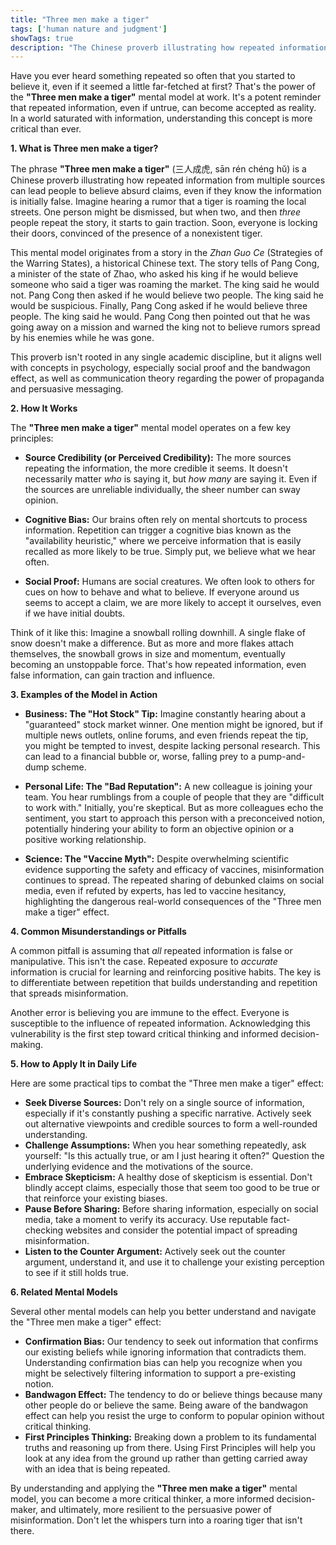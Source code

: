 ```yaml
---
title: "Three men make a tiger"
tags: ['human nature and judgment']
showTags: true
description: "The Chinese proverb illustrating how repeated information from multiple sources can lead people to believe absurd claims."
---
```



Have you ever heard something repeated so often that you started to believe it, even if it seemed a little far-fetched at first? That's the power of the **"Three men make a tiger"** mental model at work. It's a potent reminder that repeated information, even if untrue, can become accepted as reality. In a world saturated with information, understanding this concept is more critical than ever.

**1. What is Three men make a tiger?**

The phrase **"Three men make a tiger"** (三人成虎, sān rén chéng hǔ) is a Chinese proverb illustrating how repeated information from multiple sources can lead people to believe absurd claims, even if they know the information is initially false. Imagine hearing a rumor that a tiger is roaming the local streets. One person might be dismissed, but when two, and then *three* people repeat the story, it starts to gain traction. Soon, everyone is locking their doors, convinced of the presence of a nonexistent tiger.

This mental model originates from a story in the *Zhan Guo Ce* (Strategies of the Warring States), a historical Chinese text. The story tells of Pang Cong, a minister of the state of Zhao, who asked his king if he would believe someone who said a tiger was roaming the market. The king said he would not. Pang Cong then asked if he would believe two people. The king said he would be suspicious. Finally, Pang Cong asked if he would believe three people. The king said he would. Pang Cong then pointed out that he was going away on a mission and warned the king not to believe rumors spread by his enemies while he was gone.

This proverb isn't rooted in any single academic discipline, but it aligns well with concepts in psychology, especially social proof and the bandwagon effect, as well as communication theory regarding the power of propaganda and persuasive messaging.

**2. How It Works**

The **"Three men make a tiger"** mental model operates on a few key principles:

*   **Source Credibility (or Perceived Credibility):** The more sources repeating the information, the more credible it seems. It doesn't necessarily matter *who* is saying it, but *how many* are saying it. Even if the sources are unreliable individually, the sheer number can sway opinion.

*   **Cognitive Bias:** Our brains often rely on mental shortcuts to process information. Repetition can trigger a cognitive bias known as the "availability heuristic," where we perceive information that is easily recalled as more likely to be true. Simply put, we believe what we hear often.

*   **Social Proof:** Humans are social creatures. We often look to others for cues on how to behave and what to believe. If everyone around us seems to accept a claim, we are more likely to accept it ourselves, even if we have initial doubts.

Think of it like this: Imagine a snowball rolling downhill. A single flake of snow doesn't make a difference. But as more and more flakes attach themselves, the snowball grows in size and momentum, eventually becoming an unstoppable force. That's how repeated information, even false information, can gain traction and influence.

**3. Examples of the Model in Action**

*   **Business: The "Hot Stock" Tip:** Imagine constantly hearing about a "guaranteed" stock market winner. One mention might be ignored, but if multiple news outlets, online forums, and even friends repeat the tip, you might be tempted to invest, despite lacking personal research. This can lead to a financial bubble or, worse, falling prey to a pump-and-dump scheme.

*   **Personal Life: The "Bad Reputation":** A new colleague is joining your team. You hear rumblings from a couple of people that they are "difficult to work with." Initially, you're skeptical. But as more colleagues echo the sentiment, you start to approach this person with a preconceived notion, potentially hindering your ability to form an objective opinion or a positive working relationship.

*   **Science: The "Vaccine Myth":** Despite overwhelming scientific evidence supporting the safety and efficacy of vaccines, misinformation continues to spread. The repeated sharing of debunked claims on social media, even if refuted by experts, has led to vaccine hesitancy, highlighting the dangerous real-world consequences of the "Three men make a tiger" effect.

**4. Common Misunderstandings or Pitfalls**

A common pitfall is assuming that *all* repeated information is false or manipulative. This isn't the case. Repeated exposure to *accurate* information is crucial for learning and reinforcing positive habits. The key is to differentiate between repetition that builds understanding and repetition that spreads misinformation.

Another error is believing you are immune to the effect. Everyone is susceptible to the influence of repeated information. Acknowledging this vulnerability is the first step toward critical thinking and informed decision-making.

**5. How to Apply It in Daily Life**

Here are some practical tips to combat the "Three men make a tiger" effect:

*   **Seek Diverse Sources:** Don't rely on a single source of information, especially if it's constantly pushing a specific narrative. Actively seek out alternative viewpoints and credible sources to form a well-rounded understanding.
*   **Challenge Assumptions:** When you hear something repeatedly, ask yourself: "Is this actually true, or am I just hearing it often?" Question the underlying evidence and the motivations of the source.
*   **Embrace Skepticism:** A healthy dose of skepticism is essential. Don't blindly accept claims, especially those that seem too good to be true or that reinforce your existing biases.
*   **Pause Before Sharing:** Before sharing information, especially on social media, take a moment to verify its accuracy. Use reputable fact-checking websites and consider the potential impact of spreading misinformation.
*   **Listen to the Counter Argument:** Actively seek out the counter argument, understand it, and use it to challenge your existing perception to see if it still holds true.

**6. Related Mental Models**

Several other mental models can help you better understand and navigate the "Three men make a tiger" effect:

*   **Confirmation Bias:** Our tendency to seek out information that confirms our existing beliefs while ignoring information that contradicts them. Understanding confirmation bias can help you recognize when you might be selectively filtering information to support a pre-existing notion.
*   **Bandwagon Effect:** The tendency to do or believe things because many other people do or believe the same. Being aware of the bandwagon effect can help you resist the urge to conform to popular opinion without critical thinking.
*   **First Principles Thinking:** Breaking down a problem to its fundamental truths and reasoning up from there. Using First Principles will help you look at any idea from the ground up rather than getting carried away with an idea that is being repeated.

By understanding and applying the **"Three men make a tiger"** mental model, you can become a more critical thinker, a more informed decision-maker, and ultimately, more resilient to the persuasive power of misinformation. Don't let the whispers turn into a roaring tiger that isn't there.

